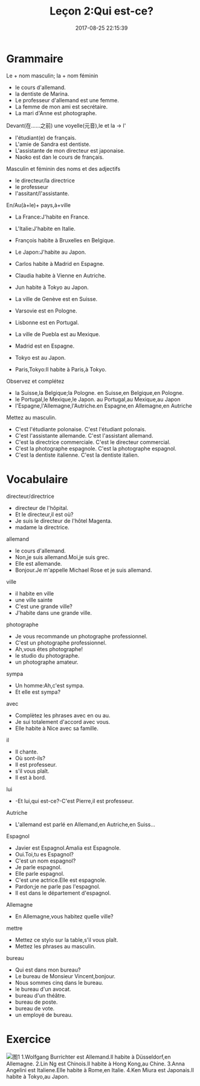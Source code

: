 ﻿---
title: Leçon 2:Qui est-ce?
date: 2017-08-25 22:15:39
categories:
- 法语
tags:
- 你好法语

---
# Grammaire

Le + nom masculin; la + nom féminin

+ le cours d'allemand.
+ la dentiste de Marina.
+ Le professeur d'allemand est une femme.
+ La femme de mon ami est secrétaire.
+ La mari d'Anne est photographe.

Devant(在……之前) une voyelle(元音),le et la -> l'

+ l'étudiant(e) de français.
+ L'amie de Sandra est dentiste.
+ L'assistante de mon directeur est japonaise.
+ Naoko est dan le cours de français.

Masculin et féminin des noms et des adjectifs

+ le directeur/la directrice
+ le professeur
+ l'assitant/l'assistante.


En/Au(à+le)+ pays,à+ville
+ La France:J'habite en France.
+ L'Italie:J'habite en Italie.

+ François habite à Bruxelles en Belgique.
+ Le Japon:J'habite au Japon.
+ Carlos habite à Madrid en Espagne.
+ Claudia habite à Vienne en Autriche.
+ Jun habite à Tokyo au Japon.
+ La ville de Genève est en Suisse.
+ Varsovie est en Pologne.
+ Lisbonne est en Portugal.
+ La ville de Puebla est au Mexique.
+ Madrid est en Espagne.
+ Tokyo est au Japon.
+ Paris,Tokyo:Il habite à Paris,à Tokyo.



Observez et complétez
+ la Suisse,la Belgique;la Pologne.  en Suisse,en Belgique,en Pologne.
+ le Portugal,le Mexique,le Japon. au Portugal,au Mexique,au Japon
+ l'Espagne,l'Allemagne,l'Autriche.en Espagne,en Allemagne,en Autriche



Mettez au masculin.
+ C'est l'étudiante polonaise.  C'est l'étudiant polonais.
+ C'est l'assistante allemande. C'est l'assistant allemand.
+ C'est la directrice commerciale. C'est le directeur commercial.
+ C'est la photographe espagnole.  C'est la photographe espagnol.
+ C'est la dentiste italienne. C'est la dentiste italien.



# Vocabulaire

directeur/directrice

+ directeur de l'hôpital.
+ Et le directeur,il est où?
+ Je suis le directeur de l'hôtel Magenta.
+ madame la directrice.

allemand
+ le cours d'allemand.
+ Non,je suis allemand.Moi,je suis grec.
+ Elle est allemande.
+ Bonjour.Je m'appelle Michael Rose et je suis allemand.

ville

+ il habite en ville
+ une ville sainte
+ C'est une grande ville?
+ J'habite dans une grande ville.

photographe
+ Je vous recommande un photographe professionnel.
+ C'est un photographe professionnel.
+ Ah,vous êtes photographe!
+ le studio du photographe.
+ un photographe amateur.

sympa

+ Un homme:Ah,c'est sympa.
+ Et elle est sympa?

avec

+ Complètez les phrases avec en ou au.
+ Je sui totalement d'accord avec vous.
+ Elle habite à Nice avec sa famille.


il
+ Il chante.
+ Où sont-ils?
+ Il est professeur.
+ s'il vous plaît.
+ Il est à bord.

lui
+ -Et lui,qui est-ce?-C'est Pierre,il est professeur.

Autriche
+ L'allemand est parlé en Allemand,en Autriche,en Suiss...

Espagnol
+ Javier est Espagnol.Amalia est Espagnole.
+ Oui.Toi,tu es Espagnol?
+ C'est un nom espagnol?
+ Je parle espagnol.
+ Elle parle espagnol.
+ C'est une actrice.Elle est espagnole.
+ Pardon;je ne parle pas l'espagnol.
+ Il est dans le département d'espagnol.

Allemagne
+ En Allemagne,vous habitez quelle ville?

mettre
+ Mettez ce stylo sur la table,s'il vous plaît.
+ Mettez les phrases au masculin.

bureau
+ Qui est dans mon bureau?
+ Le bureau de Monsieur Vincent,bonjour.
+ Nous sommes cinq dans le bureau.
+ le bureau d'un avocat.
+ bureau d'un théâtre.
+ bureau de poste.
+ bureau de vote.
+ un employé de bureau.

# Exercice
![图1](/img/你好法语1Leçon2-1.png)
1.Wolfgang Burrichter est Allemand.Il habite à Düsseldorf,en Allemagne.
2.Lin Ng est Chinois.Il habite à Hong Kong,au Chine.
3.Anna Angelini est Italiene.Elle habite à Rome,en Italie.
4.Ken Miura est Japonais.Il habite à Tokyo,au Japon.
